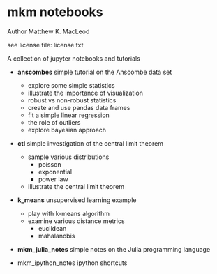 # mkm notebooks

Author Matthew K. MacLeod

see license file: license.txt


A collection of jupyter notebooks and tutorials

* **anscombes**        simple tutorial on the Anscombe data set
  * explore some simple statistics
  * illustrate the importance of visualization
  * robust vs non-robust statistics
  * create and use pandas data frames
  * fit a simple linear regression
  * the role of outliers
  * explore bayesian approach

* **ctl**               simple investigation of the central limit theorem
  * sample various distributions
    * poisson
    * exponential
    * power law
  * illustrate the central limit theorem

* **k_means**          unsupervised learning example
  * play with k-means algorithm
  * examine various distance metrics
    * euclidean
    * mahalanobis

* **mkm_julia_notes**  simple notes on the Julia programming language

* mkm_ipython_notes ipython shortcuts

